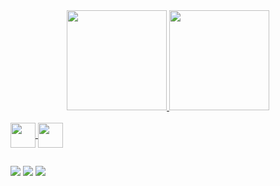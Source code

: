 <div align="center">
  <a href="https://github.com/lucaspvc">
    <img height="160em" src="https://github-readme-stats.vercel.app/api?username=lucaspvc&count_private=true&theme=dark&layout=compact&show_icons=true&icon_color=00A8FF&border_color=00A8FF&text_color=FFFFFF&ring_color=00A8FF&border_radius=2.5"/>
    <img height="160em" src="https://github-readme-stats.vercel.app/api/top-langs/?username=lucaspvc&layout=compact&theme=dark&border_color=00A8FF&text_color=FFFFFF&hide_progress=false&border_radius=2.5&line_height=10&hide_title=false"/>
</div>

<div style="display: inline_block; border-bottom: 40em"><br>
  <img align="center"  heigth="30" width="40" src="https://cdn.jsdelivr.net/gh/devicons/devicon/icons/c/c-original.svg" />
  <img align="center"  heigth="30" width="40" src="https://cdn.jsdelivr.net/gh/devicons/devicon/icons/cplusplus/cplusplus-original.svg" />      
 </div> 
 
 ##
 <a href="https://www.instagram.com/lucaspvc_/" target="_blank"><img src="https://img.shields.io/badge/Instagram-E4405F?style=for-the-badge&logo=instagram&logoColor=white" target="_blank"></a> 
  <a href = "mailto:lucaspessoalves25@gmail.com"><img src="https://img.shields.io/badge/-Gmail-%23333?style=for-the-badge&logo=gmail&logoColor=white" target="_blank"></a>
  <a href = "https://www.twitch.tv/lucaspvc"><img src="https://img.shields.io/badge/Twitch-9146FF?style=for-the-badge&logo=twitch&logoColor=white" target="_blank"></a>
  
  ##
